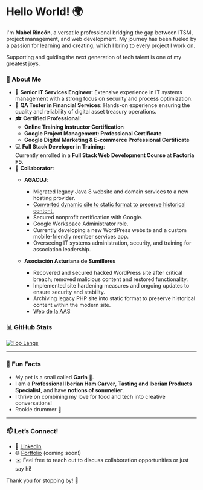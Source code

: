 # Hello World! 🌍  

I'm **Mabel Rincón**, a versatile professional bridging the gap between ITSM, project management, and web development. My journey has been fueled by a passion for learning and creating, which I bring to every project I work on. 

Supporting and guiding the next generation of tech talent is one of my greatest joys. 

### 🚀 About Me  
- 💼 **Senior IT Services Engineer**: Extensive experience in IT systems management with a strong focus on security and process optimization.  
- 🎯 **QA Tester in Financial Services**: Hands-on experience ensuring the quality and reliability of digital asset treasury operations.
- 🎓 **Certified Professional**:
  - **Online Training Instructor Certification**  
  - **Google Project Management: Professional Certificate**  
  - **Google Digital Marketing & E-commerce Professional Certificate**  
- 💻 **Full Stack Developer in Training**:  
  Currently enrolled in a **Full Stack Web Development Course** at **Factoría F5**.
- 🤝 **Collaborator**:  
  - **AGACUJ**:  
    - Migrated legacy Java 8 website and domain services to a new hosting provider.
    - [Converted dynamic site to static format to preserve historical content.](https://github.com/Agacuj/agacuj.github.io)
    - Secured nonprofit certification with Google.
    - Google Workspace Administrator role. 
    - Currently developing a new WordPress website and a custom mobile-friendly member services app.
    - Overseeing IT systems administration, security, and training for association leadership.

  - **Asociación Asturiana de Sumilleres**
    - Recovered and secured hacked WordPress site after critical breach; removed malicious content and restored functionality.
    - Implemented site hardening measures and ongoing updates to ensure security and stability.
    - Archiving legacy PHP site into static format to preserve historical content within the modern site.
    - [Web de la AAS](https://astursumilleres.es/)
  
### 📊 GitHub Stats  

[![Top Langs](https://github-readme-stats.vercel.app/api/top-langs/?username=MabelRincon&theme=radical&langs_count=8)](https://github.com/anuraghazra/github-readme-stats)

---
### 🌟 Fun Facts  
- My pet is a snail called **Garín** 🐌.  
- I am a **Professional Iberian Ham Carver**, **Tasting and Iberian Products Specialist**, and have **notions of sommelier**.  
- I thrive on combining my love for food and tech into creative conversations!
- Rookie drummer 🥁

---

### 📫 Let’s Connect!  
- 💼 [LinkedIn](https://www.linkedin.com/in/mabel-rincon/)  
- 🌐 [Portfolio](#) (coming soon!)  
- ✉️ Feel free to reach out to discuss collaboration opportunities or just say hi!  

Thank you for stopping by! 🚀  

